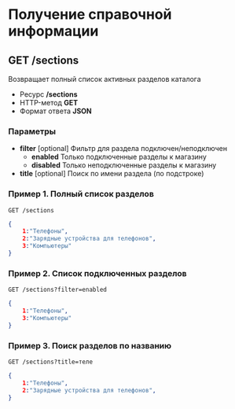 # Получение справочной информации

## GET /sections

Возвращает полный список активных разделов каталога

- Ресурс **/sections**
- HTTP-метод **GET**
- Формат ответа **JSON**

### Параметры

- **filter** [optional] Фильтр для раздела подключен/неподключен
    - **enabled** Только подключенные разделы к магазину
    - **disabled** Только неподключенные разделы к магазину
- **title** [optional] Поиск по имени раздела (по подстроке)

### Пример 1. Полный список разделов

```
GET /sections
```

```json
{
    1:"Телефоны",
    2:"Зарядные устройства для телефонов",
    3:"Компьютеры"
}
```

### Пример 2. Список подключенных разделов

```
GET /sections?filter=enabled
```

```json
{
    1:"Телефоны",
    3:"Компьютеры"
}
```

### Пример 3. Поиск разделов по названию

```
GET /sections?title=теле
```

```json
{
    1:"Телефоны",
    2:"Зарядные устройства для телефонов",
}
```
